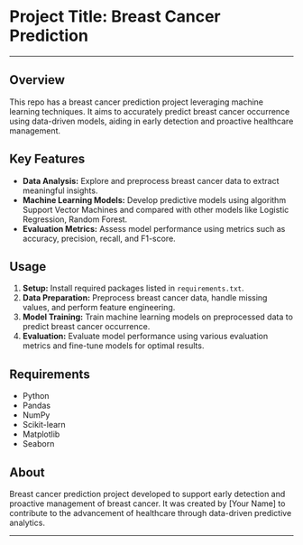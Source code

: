 # **Project Title:** Breast Cancer Prediction

---

## Overview
This repo has a breast cancer prediction project leveraging machine learning techniques. It aims to accurately predict breast cancer occurrence using data-driven models, aiding in early detection and proactive healthcare management.

## Key Features
- **Data Analysis:** Explore and preprocess breast cancer data to extract meaningful insights.
- **Machine Learning Models:** Develop predictive models using algorithm Support Vector Machines and compared with other models like Logistic Regression, Random Forest.
- **Evaluation Metrics:** Assess model performance using metrics such as accuracy, precision, recall, and F1-score.


## Usage
1. **Setup:** Install required packages listed in `requirements.txt`.
2. **Data Preparation:** Preprocess breast cancer data, handle missing values, and perform feature engineering.
3. **Model Training:** Train machine learning models on preprocessed data to predict breast cancer occurrence.
4. **Evaluation:** Evaluate model performance using various evaluation metrics and fine-tune models for optimal results.


## Requirements
- Python 
- Pandas
- NumPy
- Scikit-learn
- Matplotlib
- Seaborn

## About
Breast cancer prediction project developed to support early detection and proactive management of breast cancer. It was created by [Your Name] to contribute to the advancement of healthcare through data-driven predictive analytics.

---
